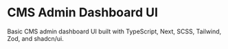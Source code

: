 # CMS Admin Dashboard UI
Basic CMS admin dashboard UI built with TypeScript, Next, SCSS, Tailwind, Zod, and shadcn/ui.
